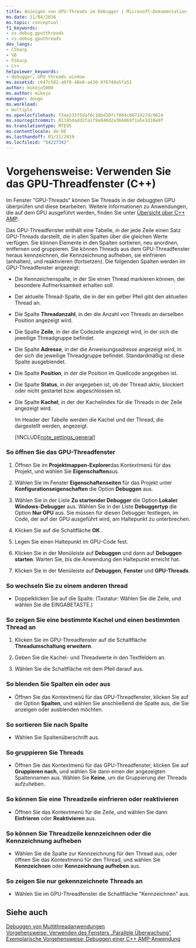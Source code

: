 ```yaml
---
title: Anzeigen von GPU-Threads im Debugger | Microsoft-Dokumentation
ms.date: 11/04/2016
ms.topic: conceptual
f1_keywords:
- vs.debug.gputthreads
- vs.debug.gputhreads
dev_langs:
- CSharp
- VB
- FSharp
- C++
helpviewer_keywords:
- debugger, GPU threads window
ms.assetid: c647c502-a9f0-48e0-a430-976744a5fa51
author: mikejo5000
ms.author: mikejo
manager: douge
ms.workload:
- multiple
ms.openlocfilehash: f2ee235f5daf0c18bd30fcf804c0672427dc9624
ms.sourcegitcommit: 01185dadd2fa1f9a040d2a366869f1a5e1d18e0f
ms.translationtype: MTE95
ms.contentlocale: de-DE
ms.lasthandoff: 01/11/2019
ms.locfileid: "54227342"
---
```

# <a name="how-to-use-the-gpu-threads-window-c"></a>Vorgehensweise: Verwenden Sie das GPU-Threadfenster (C++)
Im Fenster "GPU-Threads" können Sie Threads in der debuggten GPU überprüfen und diese bearbeiten. Weitere Informationen zu Anwendungen, die auf dem GPU ausgeführt werden, finden Sie unter [Übersicht über C++ AMP](/cpp/parallel/amp/cpp-amp-overview).  
  
 Das GPU-Threadfenster enthält eine Tabelle, in der jede Zeile einen Satz GPU-Threads darstellt, die in allen Spalten über die gleichen Werte verfügen. Sie können Elemente in den Spalten sortieren, neu anordnen, entfernen und gruppieren. Sie können Threads aus dem GPU-Threadfenster heraus kennzeichnen, die Kennzeichnung aufheben, sie einfrieren (anhalten), und reaktivieren (fortsetzen). Die folgenden Spalten werden im GPU-Threadfenster angezeigt:  
  
- Die Kennzeichenspalte, in der Sie einen Thread markieren können, der besondere Aufmerksamkeit erhalten soll.  
  
- Der aktuelle Thread-Spalte, die in der ein gelber Pfeil gibt den aktuellen Thread an.  
  
- Die Spalte **Threadanzahl**, in der die Anzahl von Threads an derselben Position angezeigt wird.  
  
- Die Spalte **Zeile**, in der die Codezeile angezeigt wird, in der sich die jeweilige Threadgruppe befindet.  
  
- Die Spalte **Adresse**, in der die Anweisungsadresse angezeigt wird, in der sich die jeweilige Threadgruppe befindet. Standardmäßig ist diese Spalte ausgeblendet.  
  
- Die Spalte **Position**, in der die Position im Quellcode angegeben ist.  
  
- Die Spalte **Status**, in der angegeben ist, ob der Thread aktiv, blockiert oder nicht gestartet bzw. abgeschlossen ist.  
  
- Die Spalte **Kachel**, in der der Kachelindex für die Threads in der Zeile angezeigt wird.  
  
  Im Header der Tabelle werden die Kachel und der Thread, die dargestellt werden, angezeigt.  
  
  [!INCLUDE[note_settings_general](../data-tools/includes/note_settings_general_md.md)]  
  
### <a name="to-display-the-gpu-threads-window"></a>So öffnen Sie das GPU-Threadfenster  
  
1.  Öffnen Sie im **Projektmappen-Explorer**das Kontextmenü für das Projekt, und wählen Sie **Eigenschaften**aus.  
  
2.  Wählen Sie im Fenster **Eigenschaftenseiten** für das Projekt unter **Konfigurationseigenschaften** die Option **Debuggen** aus.  
  
3.  Wählen Sie in der Liste **Zu startender Debugger** die Option **Lokaler Windows-Debugger** aus. Wählen Sie in der Liste **Debuggertyp** die Option **Nur GPU** aus. Sie müssen für diesen Debugger festlegen, im Code, der auf der GPU ausgeführt wird, am Haltepunkt zu unterbrechen.  
  
4.  Klicken Sie auf die Schaltfläche **OK** .  
  
5.  Legen Sie einen Haltepunkt im GPU-Code fest.  
  
6.  Klicken Sie in der Menüleiste auf **Debuggen** und dann auf **Debuggen starten**. Warten Sie, bis die Anwendung den Haltepunkt erreicht hat.  
  
7.  Klicken Sie in der Menüleiste auf **Debuggen**, **Fenster** und **GPU-Threads**.  
  
### <a name="to-switch-to-a-different-thread"></a>So wechseln Sie zu einem anderen thread  
  
-   Doppelklicken Sie auf die Spalte. (Tastatur: Wählen Sie die Zeile, und wählen Sie die EINGABETASTE.)  
  
### <a name="to-display-a-particular-tile-and-thread"></a>So zeigen Sie eine bestimmte Kachel und einen bestimmten Thread an  
  
1.  Klicken Sie im GPU-Threadfenster auf die Schaltfläche **Threadumschaltung erweitern**.  
  
2.  Geben Sie die Kachel- und Threadwerte in den Textfeldern an.  
  
3.  Wählen Sie die Schaltfläche mit dem Pfeil darauf aus.  
  
### <a name="to-display-or-hide-a-column"></a>So blenden Sie Spalten ein oder aus  
  
-   Öffnen Sie das Kontextmenü für das GPU-Threadfenster, klicken Sie auf die Option **Spalten**, und wählen Sie anschließend die Spalte aus, die Sie anzeigen oder ausblenden möchten.  
  
### <a name="to-sort-by-a-column"></a>So sortieren Sie nach Spalte  
  
-   Wählen Sie Spaltenüberschrift aus.  
  
### <a name="to-group-threads"></a>So gruppieren Sie Threads  
  
-   Öffnen Sie das Kontextmenü für das GPU-Threadfenster, klicken Sie auf **Gruppieren nach**, und wählen Sie dann einen der angezeigten Spaltennamen aus. Wählen Sie **Keine**, um die Gruppierung der Threads aufzuheben.  
  
### <a name="to-freeze-or-thaw-a-row-of-threads"></a>So können Sie eine Threadzeile einfrieren oder reaktivieren  
  
-   Öffnen Sie das Kontextmenü für die Zeile, und wählen Sie dann **Einfrieren** oder **Reaktivieren** aus.  
  
### <a name="to-flag-or-unflag-a-row-of-threads"></a>So können Sie Threadzeile kennzeichnen oder die Kennzeichnung aufheben  
  
-   Wählen Sie die Spalte zur Kennzeichnung für den Thread aus, oder öffnen Sie das Kontextmenü für den Thread, und wählen Sie **Kennzeichnen** oder **Kennzeichnung aufheben** aus.  
  
### <a name="to-display-only-flagged-threads"></a>So zeigen Sie nur gekennzeichnete Threads an  
  
-   Wählen Sie im GPU-Threadfenster die Schaltfläche "Kennzeichnen" aus.  
  
## <a name="see-also"></a>Siehe auch  
 [Debuggen von Multithreadanwendungen](../debugger/debug-multithreaded-applications-in-visual-studio.md)   
 [Vorgehensweise: Verwenden des Fensters „Parallele Überwachung“](../debugger/how-to-use-the-parallel-watch-window.md)   
 [Exemplarische Vorgehensweise: Debuggen einer C++ AMP-Anwendung](/cpp/parallel/amp/walkthrough-debugging-a-cpp-amp-application)